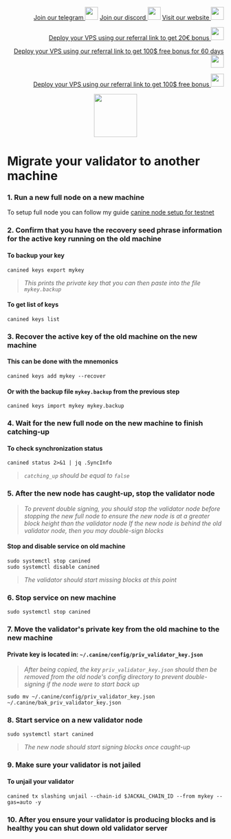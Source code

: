 <p style="font-size:14px" align="right">
<a href="https://t.me/kjnotes" target="_blank">Join our telegram <img src="https://user-images.githubusercontent.com/50621007/183283867-56b4d69f-bc6e-4939-b00a-72aa019d1aea.png" width="30"/></a>
<a href="https://discord.gg/JqQNcwff2e" target="_blank">Join our discord <img src="https://user-images.githubusercontent.com/50621007/176236430-53b0f4de-41ff-41f7-92a1-4233890a90c8.png" width="30"/></a>
<a href="https://kjnodes.com/" target="_blank">Visit our website <img src="https://user-images.githubusercontent.com/50621007/168689709-7e537ca6-b6b8-4adc-9bd0-186ea4ea4aed.png" width="30"/></a>
</p>

<p style="font-size:14px" align="right">
<a href="https://hetzner.cloud/?ref=y8pQKS2nNy7i" target="_blank">Deploy your VPS using our referral link to get 20€ bonus <img src="https://user-images.githubusercontent.com/50621007/174612278-11716b2a-d662-487e-8085-3686278dd869.png" width="30"/></a>
</p>
<p style="font-size:14px" align="right">
<a href="https://m.do.co/c/17b61545ca3a" target="_blank">Deploy your VPS using our referral link to get 100$ free bonus for 60 days <img src="https://user-images.githubusercontent.com/50621007/183284313-adf81164-6db4-4284-9ea0-bcb841936350.png" width="30"/></a>
</p>
<p style="font-size:14px" align="right">
<a href="https://www.vultr.com/?ref=7418642" target="_blank">Deploy your VPS using our referral link to get 100$ free bonus <img src="https://user-images.githubusercontent.com/50621007/183284971-86057dc2-2009-4d40-a1d4-f0901637033a.png" width="30"/></a>
</p>

<p align="center">
  <img height="100" height="auto" src="https://user-images.githubusercontent.com/50621007/198128163-97607b9a-32cf-45c3-b4bc-73f9ba4471bc.png">
</p>

# Migrate your validator to another machine

### 1. Run a new full node on a new machine
To setup full node you can follow my guide [canine node setup for testnet](https://github.com/kj89/testnet_manuals/blob/main/jackal/README.md)

### 2. Confirm that you have the recovery seed phrase information for the active key running on the old machine

#### To backup your key
```
canined keys export mykey
```
> _This prints the private key that you can then paste into the file `mykey.backup`_

#### To get list of keys
```
canined keys list
```

### 3. Recover the active key of the old machine on the new machine

#### This can be done with the mnemonics
```
canined keys add mykey --recover
```

#### Or with the backup file `mykey.backup` from the previous step
```
canined keys import mykey mykey.backup
```

### 4. Wait for the new full node on the new machine to finish catching-up

#### To check synchronization status
```
canined status 2>&1 | jq .SyncInfo
```
> _`catching_up` should be equal to `false`_

### 5. After the new node has caught-up, stop the validator node

> _To prevent double signing, you should stop the validator node before stopping the new full node to ensure the new node is at a greater block height than the validator node_
> _If the new node is behind the old validator node, then you may double-sign blocks_

#### Stop and disable service on old machine
```
sudo systemctl stop canined
sudo systemctl disable canined
```
> _The validator should start missing blocks at this point_

### 6. Stop service on new machine
```
sudo systemctl stop canined
```

### 7. Move the validator's private key from the old machine to the new machine
#### Private key is located in: `~/.canine/config/priv_validator_key.json`

> _After being copied, the key `priv_validator_key.json` should then be removed from the old node's config directory to prevent double-signing if the node were to start back up_
```
sudo mv ~/.canine/config/priv_validator_key.json ~/.canine/bak_priv_validator_key.json
```

### 8. Start service on a new validator node
```
sudo systemctl start canined
```
> _The new node should start signing blocks once caught-up_

### 9. Make sure your validator is not jailed
#### To unjail your validator
```
canined tx slashing unjail --chain-id $JACKAL_CHAIN_ID --from mykey --gas=auto -y
```

### 10. After you ensure your validator is producing blocks and is healthy you can shut down old validator server
